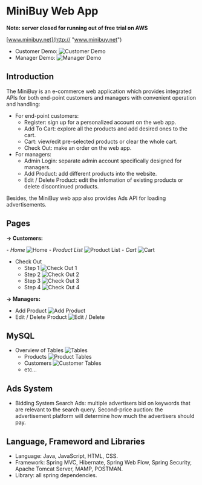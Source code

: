 # MiniBuy Web App
**Note: server closed for running out of free trial on AWS**

[www.minibuy.net](http:// "www.minibuy.net") 
- Customer Demo:
![Customer Demo](https://raw.githubusercontent.com/brisingr2012/OnlineShop/master/images/customer1.gif "Customer Demo")
- Manager Demo:
![Manager Demo](https://raw.githubusercontent.com/brisingr2012/OnlineShop/master/images/addProduct.gif "Manager Demo")

## Introduction
The MiniBuy is an e-commerce web application which provides integrated APIs for both end-point customers and managers with convenient operation and handling:
- For end-point customers: 
   - Register: sign up for a personalized account on the web app.
   - Add To Cart: explore all the products and add desired ones to the cart.
   - Cart: view/edit pre-selected products or clear the whole cart.
   - Check Out: make an order on the web app.
- For managers:
   - Admin Login: separate admin account specifically designed for managers.
   - Add Product: add different products into the website.
   - Edit / Delete Product: edit the infomation of existing products or delete discontinued products.

Besides, the MiniBuy web app also provides Ads API for loading advertisements.
## Pages
 **&rarr; Customers:**

*- Home*
![Home](https://raw.githubusercontent.com/brisingr2012/OnlineShop/master/images/home.PNG "Home")
*- Product List*
![Product List](https://raw.githubusercontent.com/brisingr2012/OnlineShop/master/images/ProductList.PNG "Product List")
*- Cart*
![Cart](https://raw.githubusercontent.com/brisingr2012/OnlineShop/master/images/cart.PNG "Cart")
- Check Out
  - Step 1
  ![Check Out 1](https://raw.githubusercontent.com/brisingr2012/OnlineShop/master/images/checkout1.PNG "Step 1")
  - Step 2
  ![Check Out 2](https://raw.githubusercontent.com/brisingr2012/OnlineShop/master/images/checkout2.PNG "Step 2")
  - Step 3
  ![Check Out 3](https://raw.githubusercontent.com/brisingr2012/OnlineShop/master/images/checkout3.PNG "Step 3")
  - Step 4
  ![Check Out 4](https://raw.githubusercontent.com/brisingr2012/OnlineShop/master/images/checkout4.PNG "Step 4")

**&rarr; Managers:**
- Add Product
  ![Add Product](https://raw.githubusercontent.com/brisingr2012/OnlineShop/master/images/AddProduct.PNG "Add Product")
- Edit / Delete Product
  ![Edit / Delete](https://raw.githubusercontent.com/brisingr2012/OnlineShop/master/images/Edit.PNG "Edit / Delete")

## MySQL
- Overview of Tables
  ![Tables](https://raw.githubusercontent.com/brisingr2012/OnlineShop/master/images/MySQL1.PNG "Overview")
   - Products
     ![Product Tables](https://raw.githubusercontent.com/brisingr2012/OnlineShop/master/images/MySQL_Product.PNG "Product")
   - Customers
        ![Customer Tables](https://raw.githubusercontent.com/brisingr2012/OnlineShop/master/images/MySQL_Customer.PNG "Customer")
   - etc...
   
## Ads System
- Bidding System
      Search Ads: multiple advertisers bid on keywords that are relevant to the search query.
	  Second-price auction: the advertisement platform will determine how much the advertisers should pay.
	  

## Language, Frameword and Libraries
- Language: Java, JavaScript, HTML, CSS.
- Framework: Spring MVC, Hibernate, Spring Web Flow, Spring Security, Apache Tomcat Server, MAMP, POSTMAN.
- Library: all spring dependencies.
